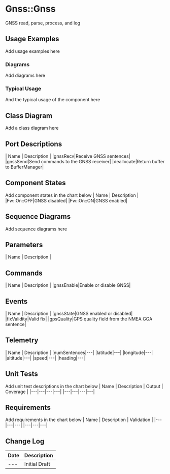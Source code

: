 # Gnss::Gnss

GNSS read, parse, process, and log

## Usage Examples
Add usage examples here

### Diagrams
Add diagrams here

### Typical Usage
And the typical usage of the component here

## Class Diagram
Add a class diagram here

## Port Descriptions
| Name | Description |
|gnssRecv|Receive GNSS sentences|
|gnssSend|Send commands to the GNSS receiver|
|deallocate|Return buffer to BufferManager|

## Component States
Add component states in the chart below
| Name | Description |
|Fw::On::OFF|GNSS disabled|
|Fw::On::ON|GNSS enabled|

## Sequence Diagrams
Add sequence diagrams here

## Parameters
| Name | Description |

## Commands
| Name | Description |
|gnssEnable|Enable or disable GNSS|

## Events
| Name | Description |
|gnssState|GNSS enabled or disabled|
|fixValidity|Valid fix|
|gpsQuality|GPS quality field from the NMEA GGA sentence|

## Telemetry
| Name | Description |
|numSentences|---|
|latitude|---|
|longitude|---|
|altitude|---|
|speed|---|
|heading|---|

## Unit Tests
Add unit test descriptions in the chart below
| Name | Description | Output | Coverage |
|---|---|---|---|
|---|---|---|---|

## Requirements
Add requirements in the chart below
| Name | Description | Validation |
|---|---|---|
|---|---|---|

## Change Log
| Date | Description |
|---|---|
|---| Initial Draft |